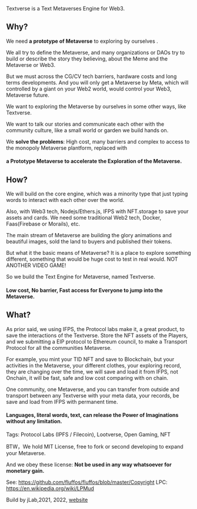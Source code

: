 Textverse is a Text Metaverses Engine for Web3.

## Why?

We need **a prototype of Metaverse** to exploring by ourselves .

We all try to define the Metaverse, and many organizations or DAOs try to build or describe the story they believing, about the Meme and the Metaverse or Web3.

But we must across the CG/CV tech barriers, hardware costs and long terms developments. And you will only get a Metaverse by Meta, which will  controlled by a giant on  your Web2 world, would control your Web3, Metaverse future.

We want to exploring the Metaverse by ourselves in some other ways, like Textverse.

We want to talk our stories and communicate each other with the community culture, like a small world or garden we build hands on.

We **solve the problems**: High cost, many barriers and complex to access to the monopoly Metaverse plantform, replaced with  

#### **a Prototype Metaverse to accelerate the Exploration of the Metaverse.**



## How?

We will build on the core engine, which was a minority type  that just typing words to interact with each other over the world.

Also, with Web3 tech, Nodejs/Ethers.js, IFPS with NFT.storage to save your assets and cards. We need some traditional Web2 tech, Docker, Faas(Firebase or Morails), etc.

The main stream of Metaverse are building the glory animations and beautiful images, sold the land to buyers and published their tokens.

But what it the basic means of Metaverse? It is a place to explore something different, something that would be huge cost to test in real would. NOT ANOTHER VIDEO GAME!

So we build the Text Engine for Metaverse, named Textverse.

#### **Low cost, No barrier, Fast access for Everyone to jump into the Metaverse.**

## What?

As prior said, we using IFPS, the Protocol labs make it, a great product, to save the interactions of the Textverse. Store the NFT assets of the Players, and we  submitting a EIP protocol to Ethereum council, to make a Transport Protocol for all the communities Metaverse.

For example, you mint your TID NFT and save to Blockchain, but your activities in the Metaverse, your different clothes, your exploring record, they are changing over the time, we will save and load it from IFPS, not Onchain, it will be fast, safe and low cost comparing with on chain.

One community, one Metaverse, and you can transfer from outside and transport between any Textverse with your meta data, your records, be save and load from IFPS with permanent time.

#### Languages, literal words, text, can release the Power of Imaginations without any limitation.

Tags: Protocol Labs (IPFS / Filecoin), Lootverse, Open Gaming, NFT

BTW，We hold MIT License, free to fork or second developing to expand your Metaverse.

And we obey these license: **Not be used in any way whatsoever for monetary gain.**

See: https://github.com/fluffos/fluffos/blob/master/Copyright LPC: https://en.wikipedia.org/wiki/LPMud

Build by jLab,2021, 2022, [website](https://textverse.org)